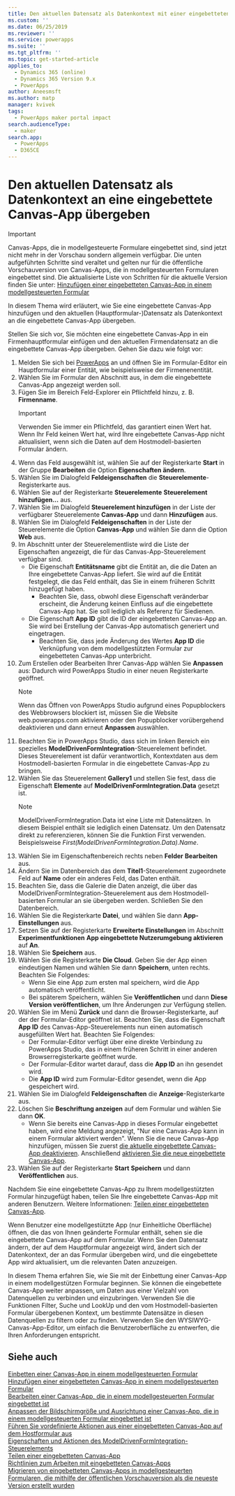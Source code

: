 ```yaml
---
title: Den aktuellen Datensatz als Datenkontext mit einer eingebetteten Canvas-App übergeben | MicrosoftDocs
ms.custom: ''
ms.date: 06/25/2019
ms.reviewer: ''
ms.service: powerapps
ms.suite: ''
ms.tgt_pltfrm: ''
ms.topic: get-started-article
applies_to:
  - Dynamics 365 (online)
  - Dynamics 365 Version 9.x
  - PowerApps
author: Aneesmsft
ms.author: matp
manager: kvivek
tags:
  - PowerApps maker portal impact
search.audienceType:
  - maker
search.app:
  - PowerApps
  - D365CE
---
```


# <a name="pass-the-current-record-as-data-context-to-an-embedded-canvas-app"></a>Den aktuellen Datensatz als Datenkontext an eine eingebettete Canvas-App übergeben
> [!IMPORTANT]
> Canvas-Apps, die in modellgesteuerte Formulare eingebettet sind, sind jetzt nicht mehr in der Vorschau sondern allgemein verfügbar. Die unten aufgeführten Schritte sind veraltet und gelten nur für die öffentliche Vorschauversion von Canvas-Apps, die in modellgesteuerten Formularen eingebettet sind.
> Die aktualisierte Liste von Schritten für die aktuelle Version finden Sie unter: [Hinzufügen einer eingebetteten Canvas-App in einem modellgesteuerten Formular](embedded-canvas-app-add-classic-designer.md)

In diesem Thema wird erläutert, wie Sie eine eingebettete Canvas-App hinzufügen und den aktuellen (Hauptformular-)Datensatz als Datenkontext an die eingebettete Canvas-App übergeben.

Stellen Sie sich vor, Sie möchten eine eingebettete Canvas-App in ein Firmenhauptformular einfügen und den aktuellen Firmendatensatz an die eingebettete Canvas-App übergeben. Gehen Sie dazu wie folgt vor: 

1.  Melden Sie sich bei [PowerApps](https://web.powerapps.com/?utm_source=padocs&utm_medium=linkinadoc&utm_campaign=referralsfromdoc) an und öffnen Sie im Formular-Editor ein Hauptformular einer Entität, wie beispielsweise der Firmenenentität. 
2.  Wählen Sie im Formular den Abschnitt aus, in dem die eingebettete Canvas-App angezeigt werden soll.
3.  Fügen Sie im Bereich Feld-Explorer ein Pflichtfeld hinzu, z. B. **Firmenname**.
      > [!IMPORTANT]
      > Verwenden Sie immer ein Pflichtfeld, das garantiert einen Wert hat. Wenn Ihr Feld keinen Wert hat, wird Ihre eingebettete Canvas-App nicht aktualisiert, wenn sich die Daten auf dem Hostmodell-basierten Formular ändern.
4.  Wenn das Feld ausgewählt ist, wählen Sie auf der Registerkarte **Start** in der Gruppe **Bearbeiten** die Option **Eigenschaften ändern**.
5.  Wählen Sie im Dialogfeld **Feldeigenschaften** die **Steuerelemente**-Registerkarte aus.
6.  Wählen Sie auf der Registerkarte **Steuerelemente** **Steuerelement hinzufügen...** aus.
7.  Wählen Sie im Dialogfeld **Steuerelement hinzufügen** in der Liste der verfügbarer Steuerelemente **Canvas-App** und dann **Hinzufügen** aus.
8.  Wählen Sie im Dialogfeld **Feldeigenschaften** in der Liste der Steuerelemente die Option **Canvas-App** und wählen Sie dann die Option **Web** aus.
9.  Im Abschnitt unter der Steuerelementliste wird die Liste der Eigenschaften angezeigt, die für das Canvas-App-Steuerelement verfügbar sind.
     - Die Eigenschaft **Entitätsname** gibt die Entität an, die die Daten an Ihre eingebettete Canvas-App liefert. Sie wird auf die Entität festgelegt, die das Feld enthält, das Sie in einem früheren Schritt hinzugefügt haben.
         - Beachten Sie, dass, obwohl diese Eigenschaft veränderbar erscheint, die Änderung keinen Einfluss auf die eingebettete Canvas-App hat. Sie soll lediglich als Referenz für Siedienen.
     - Die Eigenschaft **App ID** gibt die ID der eingebetteten Canvas-App an. Sie wird bei Erstellung der Canvas-App automatisch generiert und eingetragen.
         - Beachten Sie, dass jede Änderung des Wertes **App ID** die Verknüpfung von dem modellgestützten Formular zur eingebetteten Canvas-App unterbricht.
10. Zum Erstellen oder Bearbeiten Ihrer Canvas-App wählen Sie **Anpassen** aus: Dadurch wird PowerApps Studio in einer neuen Registerkarte geöffnet.
       > [!NOTE]
       > Wenn das Öffnen von PowerApps Studio aufgrund eines Popupblockers des Webbrowsers blockiert ist, müssen Sie die Website web.powerapps.com aktivieren oder den Popupblocker vorübergehend deaktivieren und dann erneut **Anpassen** auswählen.
11. Beachten Sie in PowerApps Studio, dass sich im linken Bereich ein spezielles **ModelDrivenFormIntegration**-Steuerelement befindet. Dieses Steuerelement ist dafür verantwortlich, Kontextdaten aus dem Hostmodell-basierten Formular in die eingebettete Canvas-App zu bringen.
12. Wählen Sie das Steuerelement **Gallery1** und stellen Sie fest, dass die Eigenschaft **Elemente** auf **ModelDrivenFormIntegration.Data** gesetzt ist.
      > [!NOTE]
      > ModelDrivenFormIntegration.Data ist eine Liste mit Datensätzen. In diesem Beispiel enthält sie lediglich einen Datensatz. Um den Datensatz direkt zu referenzieren, können Sie die Funktion First verwenden. Beispielsweise *First(ModelDrivenFormIntegration.Data).Name*.
13. Wählen Sie im Eigenschaftenbereich rechts neben **Felder** **Bearbeiten** aus.
14. Ändern Sie im Datenbereich das dem **Titel1**-Steuerelement zugeordnete Feld auf **Name** oder ein anderes Feld, das Daten enthält.
15. Beachten Sie, dass die Galerie die Daten anzeigt, die über das ModelDrivenFormIntegration-Steuerelement aus dem Hostmodell-basierten Formular an sie übergeben werden. Schließen Sie den Datenbereich.
16. Wählen Sie die Registerkarte **Datei**, und wählen Sie dann **App-Einstellungen** aus.
17. Setzen Sie auf der Registerkarte **Erweiterte Einstellungen** im Abschnitt **Experimentfunktionen** **App eingebettete Nutzerumgebung aktivieren** auf **An**.
18. Wählen Sie **Speichern** aus. 
19. Wählen Sie die Registerkarte **Die Cloud**. Geben Sie der App einen eindeutigen Namen und wählen Sie dann **Speichern**, unten rechts. Beachten Sie Folgendes: 
    -  Wenn Sie eine App zum ersten mal speichern, wird die App automatisch veröffentlicht.
      -  Bei späterem Speichern, wählen Sie **Veröffentlichen** und dann **Diese Version veröffentlichen**, um Ihre Änderungen zur Verfügung stellen.
20. Wählen Sie im Menü **Zurück** und dann die Browser-Registerkarte, auf der der Formular-Editor geöffnet ist. Beachten Sie, dass die Eigenschaft **App ID** des Canvas-App-Steuerelements nun einen automatisch ausgefüllten Wert hat. Beachten Sie Folgendes: 
    -   Der Formular-Editor verfügt über eine direkte Verbindung zu PowerApps Studio, das in einem früheren Schritt in einer anderen Browserregisterkarte geöffnet wurde.
    -   Der Formular-Editor wartet darauf, dass die **App ID** an ihn gesendet wird.
    -   Die **App ID** wird zum Formular-Editor gesendet, wenn die App gespeichert wird.
21. Wählen Sie im Dialogfeld **Feldeigenschaften** die **Anzeige**-Registerkarte aus.
22. Löschen Sie **Beschriftung anzeigen** auf dem Formular und wählen Sie dann **OK**.
    -   Wenn Sie bereits eine Canvas-App in dieses Formular eingebettet haben, wird eine Meldung angezeigt, "Nur eine Canvas-App kann in einem Formular aktiviert werden". Wenn Sie die neue Canvas-App hinzufügen, müssen Sie zuerst [die aktuelle eingebettete Canvas-App deaktivieren](embedded-canvas-app-guidelines.md#disable-an-embedded-canvas-app). Anschließend [aktivieren Sie die neue eingebettete Canvas-App](embedded-canvas-app-guidelines.md#enable-an-embedded-canvas-app).
23. Wählen Sie auf der Registerkarte **Start** **Speichern** und dann **Veröffentlichen** aus.

Nachdem Sie eine eingebettete Canvas-App zu Ihrem modellgestützten Formular hinzugefügt haben, teilen Sie Ihre eingebettete Canvas-App mit anderen Benutzern. Weitere Informationen: [Teilen einer eingebetteten Canvas-App](share-embedded-canvas-app.md).

Wenn Benutzer eine modellgestützte App (nur Einheitliche Oberfläche) öffnen, die das von Ihnen geänderte Formular enthält, sehen sie die eingebettete Canvas-App auf dem Formular. Wenn Sie den Datensatz ändern, der auf dem Hauptformular angezeigt wird, ändert sich der Datenkontext, der an das Formular übergeben wird, und die eingebettete App wird aktualisiert, um die relevanten Daten anzuzeigen.

In diesem Thema erfahren Sie, wie Sie mit der Einbettung einer Canvas-App in einem modellgestützen Formular beginnen. Sie können die eingebettete Canvas-App weiter anpassen, um Daten aus einer Vielzahl von Datenquellen zu verbinden und einzubringen. Verwenden Sie die Funktionen Filter, Suche und LookUp und den vom Hostmodell-basierten Formular übergebenen Kontext, um bestimmte Datensätze in diesen Datenquellen zu filtern oder zu finden. Verwenden Sie den WYSIWYG-Canvas-App-Editor, um einfach die Benutzeroberfläche zu entwerfen, die Ihren Anforderungen entspricht.

## <a name="see-also"></a>Siehe auch
[Einbetten einer Canvas-App in einem modellgesteuerten Formular](embed-canvas-app-in-form.md) <br />
[Hinzufügen einer eingebetteten Canvas-App in einem modellgesteuerten Formular](embedded-canvas-app-add-classic-designer.md) <br />
[Bearbeiten einer Canvas-App, die in einem modellgesteuerten Formular eingebettet ist](embedded-canvas-app-edit-classic-designer.md) <br />
[Anpassen der Bildschirmgröße und Ausrichtung einer Canvas-App, die in einem modellgesteuerten Formular eingebettet ist](embedded-canvas-app-customize-screen.md) <br />
[Führen Sie vordefinierte Aktionen aus einer eingebetteten Canvas-App auf dem Hostformular aus](embedded-canvas-app-actions.md) <br />
[Eigenschaften und Aktionen des ModelDrivenFormIntegration-Steuerelements](embedded-canvas-app-properties-actions.md) <br />
[Teilen einer eingebetteten Canvas-App](share-embedded-canvas-app.md) <br />
[Richtlinien zum Arbeiten mit eingebetteten Canvas-Apps](embedded-canvas-app-guidelines.md) <br />
[Migrieren von eingebetteten Canvas-Apps in modellgesteuerten Formularen, die mithilfe der öffentlichen Vorschauversion als die neueste Version erstellt wurden](embedded-canvas-app-migrate-from-preview.md) <br />
